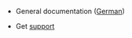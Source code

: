 * General documentation
  ([German](https://github.com/foodcoops/foodsoft/wiki/Doku))

* Get [support](https://github.com/foodcoops/foodsoft/wiki/Support)
